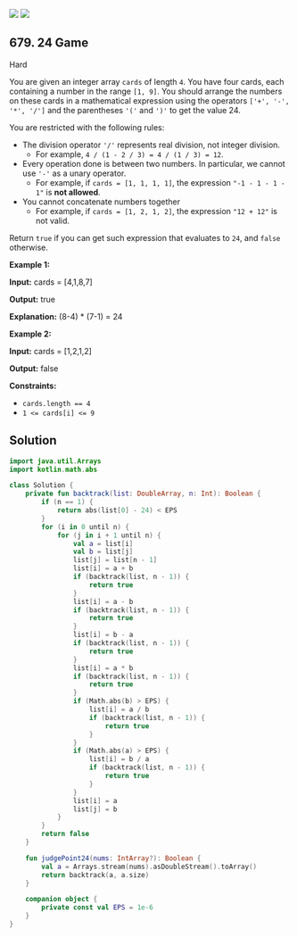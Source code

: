 [![](https://img.shields.io/github/stars/javadev/LeetCode-in-Kotlin?label=Stars&style=flat-square)](https://github.com/javadev/LeetCode-in-Kotlin)
[![](https://img.shields.io/github/forks/javadev/LeetCode-in-Kotlin?label=Fork%20me%20on%20GitHub%20&style=flat-square)](https://github.com/javadev/LeetCode-in-Kotlin/fork)

## 679\. 24 Game

Hard

You are given an integer array `cards` of length `4`. You have four cards, each containing a number in the range `[1, 9]`. You should arrange the numbers on these cards in a mathematical expression using the operators `['+', '-', '*', '/']` and the parentheses `'('` and `')'` to get the value 24.

You are restricted with the following rules:

*   The division operator `'/'` represents real division, not integer division.
    *   For example, `4 / (1 - 2 / 3) = 4 / (1 / 3) = 12`.
*   Every operation done is between two numbers. In particular, we cannot use `'-'` as a unary operator.
    *   For example, if `cards = [1, 1, 1, 1]`, the expression `"-1 - 1 - 1 - 1"` is **not allowed**.
*   You cannot concatenate numbers together
    *   For example, if `cards = [1, 2, 1, 2]`, the expression `"12 + 12"` is not valid.

Return `true` if you can get such expression that evaluates to `24`, and `false` otherwise.

**Example 1:**

**Input:** cards = [4,1,8,7]

**Output:** true

**Explanation:** (8-4) \* (7-1) = 24

**Example 2:**

**Input:** cards = [1,2,1,2]

**Output:** false

**Constraints:**

*   `cards.length == 4`
*   `1 <= cards[i] <= 9`

## Solution

```kotlin
import java.util.Arrays
import kotlin.math.abs

class Solution {
    private fun backtrack(list: DoubleArray, n: Int): Boolean {
        if (n == 1) {
            return abs(list[0] - 24) < EPS
        }
        for (i in 0 until n) {
            for (j in i + 1 until n) {
                val a = list[i]
                val b = list[j]
                list[j] = list[n - 1]
                list[i] = a + b
                if (backtrack(list, n - 1)) {
                    return true
                }
                list[i] = a - b
                if (backtrack(list, n - 1)) {
                    return true
                }
                list[i] = b - a
                if (backtrack(list, n - 1)) {
                    return true
                }
                list[i] = a * b
                if (backtrack(list, n - 1)) {
                    return true
                }
                if (Math.abs(b) > EPS) {
                    list[i] = a / b
                    if (backtrack(list, n - 1)) {
                        return true
                    }
                }
                if (Math.abs(a) > EPS) {
                    list[i] = b / a
                    if (backtrack(list, n - 1)) {
                        return true
                    }
                }
                list[i] = a
                list[j] = b
            }
        }
        return false
    }

    fun judgePoint24(nums: IntArray?): Boolean {
        val a = Arrays.stream(nums).asDoubleStream().toArray()
        return backtrack(a, a.size)
    }

    companion object {
        private const val EPS = 1e-6
    }
}
```